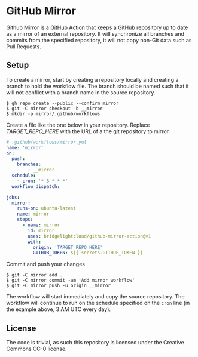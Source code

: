 # GitHub Mirror

Github Mirror is a [GitHub Action](https://github.com/features/actions) that keeps a GitHub repository up to date as
a mirror of an external repository. It will synchronize all branches and commits from the specified repository, it
will not copy non-Git data such as Pull Requests.

## Setup
To create a mirror, start by creating a repository locally and creating a branch to hold the workflow file. The branch
should be named such that it will not conflict with a branch name in the source repository.

```
$ gh repo create --public --confirm mirror
$ git -C mirror checkout -b __mirror
$ mkdir -p mirror/.github/workflows
```

Create a file like the one below in your repository. Replace *TARGET_REPO_HERE* with the URL of a the git repository
to mirror.

```yml
# .github/workflows/mirror.yml
name: 'mirror'
on:
  push:
    branches:
        - __mirror
  schedule:
    - cron: '* 3 * * *'
  workflow_dispatch:

jobs:
  mirror:
    runs-on: ubuntu-latest
    name: mirror
    steps:
      - name: mirror
        id: mirror
        uses: bridgelightcloud/github-mirror-action@v1
        with:
          origin: 'TARGET_REPO_HERE'
          GITHUB_TOKEN: ${{ secrets.GITHUB_TOKEN }}
```

Commit and push your changes

```
$ git -C mirror add .
$ git -C mirror commit -am 'Add mirror workflow'
$ git -C mirror push -u origin __mirror
```

The workflow will start immediately and copy the source repository. The workflow will continue to run on the schedule 
specified on the `cron` line (in the example above, 3 AM UTC every day).

## License
The code is trivial, as such this repository is licensed under the Creative Commons CC-0 license.
